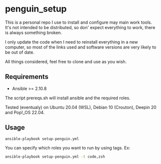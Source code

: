 # penguin_setup

This is a personal repo I use to install and configure may main work tools. It's not intended to be distributed, so don' expect everything to work, there is always something broken. 

I only update the code when I need to reinstall everything in a new computer, so most of the links used and software versions are very likely to be out of date. 

All things considered, feel free to clone and use as you wish.

## Requirements
- Ansible >= 2.10.8

The script prereqs.sh will install ansible and the required roles.

Tested (eventualy) on Ubuntu 20.04 (WSL), Debian 10 (Crouton), Deepin 20 and Pop!_OS 22.04. 

## Usage
```sh
ansible-playbook setup-penguin.yml
```

You can specify which roles you want to run by using tags. Ex:
```sh 
ansible-playbook setup-penguin.yml -t code,zsh
```
